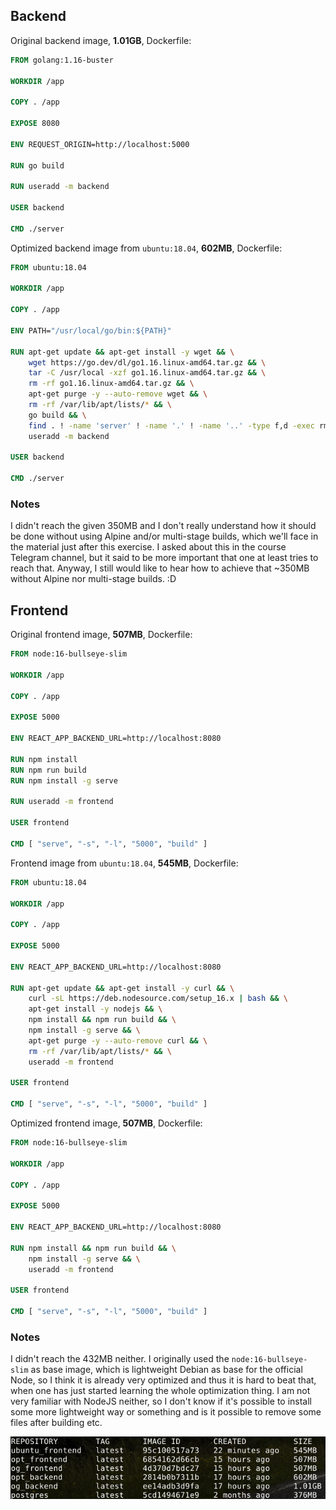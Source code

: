## Backend

Original backend image, **1.01GB**, Dockerfile:

```Dockerfile
FROM golang:1.16-buster

WORKDIR /app

COPY . /app

EXPOSE 8080

ENV REQUEST_ORIGIN=http://localhost:5000

RUN go build

RUN useradd -m backend

USER backend

CMD ./server
```

Optimized backend image from `ubuntu:18.04`, **602MB**, Dockerfile:

```Dockerfile
FROM ubuntu:18.04

WORKDIR /app

COPY . /app

ENV PATH="/usr/local/go/bin:${PATH}"

RUN apt-get update && apt-get install -y wget && \
    wget https://go.dev/dl/go1.16.linux-amd64.tar.gz && \
    tar -C /usr/local -xzf go1.16.linux-amd64.tar.gz && \
    rm -rf go1.16.linux-amd64.tar.gz && \
    apt-get purge -y --auto-remove wget && \
    rm -rf /var/lib/apt/lists/* && \
    go build && \
    find . ! -name 'server' ! -name '.' ! -name '..' -type f,d -exec rm -rf {} + && \
    useradd -m backend

USER backend

CMD ./server
```

### Notes

I didn't reach the given 350MB and I don't really understand how it should be done without using Alpine and/or multi-stage builds, which we'll face in the material just after this exercise. I asked about this in the course Telegram channel, but it said to be more important that one at least tries to reach that. Anyway, I still would like to hear how to achieve that ~350MB without Alpine nor multi-stage builds. :D

## Frontend

Original frontend image, **507MB**, Dockerfile:

```Dockerfile
FROM node:16-bullseye-slim

WORKDIR /app

COPY . /app

EXPOSE 5000

ENV REACT_APP_BACKEND_URL=http://localhost:8080

RUN npm install
RUN npm run build
RUN npm install -g serve

RUN useradd -m frontend

USER frontend

CMD [ "serve", "-s", "-l", "5000", "build" ]
```

Frontend image from `ubuntu:18.04`, **545MB**, Dockerfile:

```Dockerfile
FROM ubuntu:18.04

WORKDIR /app

COPY . /app

EXPOSE 5000

ENV REACT_APP_BACKEND_URL=http://localhost:8080

RUN apt-get update && apt-get install -y curl && \
    curl -sL https://deb.nodesource.com/setup_16.x | bash && \
    apt-get install -y nodejs && \
    npm install && npm run build && \
    npm install -g serve && \
    apt-get purge -y --auto-remove curl && \
    rm -rf /var/lib/apt/lists/* && \
    useradd -m frontend

USER frontend

CMD [ "serve", "-s", "-l", "5000", "build" ]
```

Optimized frontend image, **507MB**, Dockerfile:

```Dockerfile
FROM node:16-bullseye-slim

WORKDIR /app

COPY . /app

EXPOSE 5000

ENV REACT_APP_BACKEND_URL=http://localhost:8080

RUN npm install && npm run build && \
    npm install -g serve && \
    useradd -m frontend

USER frontend

CMD [ "serve", "-s", "-l", "5000", "build" ]
```

### Notes

I didn't reach the 432MB neither. I originally used the `node:16-bullseye-slim` as base image, which is lightweight Debian as base for the official Node, so I think it is already very optimized and thus it is hard to beat that, when one has just started learning the whole optimization thing. I am not very familiar with NodeJS neither, so I don't know if it's possible to install some more lightweight way or something and is it possible to remove some files after building etc.

![images](images.png)
